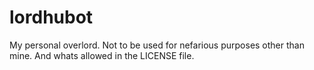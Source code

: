 lordhubot
=========

My personal overlord.  Not to be used for nefarious purposes other than mine.  And whats allowed in the LICENSE file.
